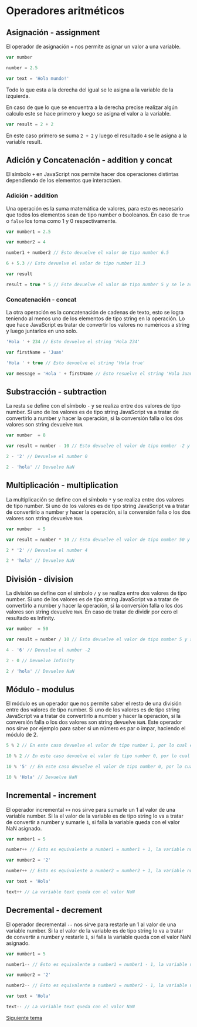 # Operadores aritméticos

## Asignación - assignment

El operador de asignación `=` nos permite asignar un valor a una variable.

```js
var number 

number = 2.5

var text = 'Hola mundo!'
```

Todo lo que esta a la derecha del igual se le asigna a la variable de la izquierda. 

En caso de que lo que se encuentra a la derecha precise realizar algún calculo este se hace primero y luego se asigna el valor a la variable.

```js
var result = 2 + 2
```

En este caso primero se suma `2 + 2` y luego el resultado `4` se le asigna a la variable result.

## Adición y Concatenación - addition y concat

El símbolo `+` en JavaScript nos permite hacer dos operaciones distintas dependiendo de los elementos que interactúen. 

### Adición - addition

Una operación es la suma matemática de valores, para esto es necesario que todos los elementos sean de tipo number o booleanos. En caso de `true` o `false` los toma como 1 y 0 respectivamente.

```js
var number1 = 2.5

var number2 = 4

number1 + number2 // Esto devuelve el valor de tipo number 6.5

6 + 5.3 // Esto devuelve el valor de tipo number 11.3

var result 

result = true * 5 // Este devuelve el valor de tipo number 5 y se le asigna a la variable result
```

### Concatenación - concat

La otra operación es la concatenación de cadenas de texto, esto se logra teniendo al menos uno de los elementos de tipo string en la operación. Lo que hace JavaScript es tratar de convertir los valores no numéricos a string y luego juntarlos en uno solo.

```js
'Hola ' + 234 // Esto devuelve el string 'Hola 234'

var firstName = 'Juan'

'Hola ' + true // Esto devuelve el string 'Hola true'

var message = 'Hola ' + firstName // Esto resuelve el string 'Hola Juan' y se lo asigna a la variable message
```

## Substracción - subtraction

La resta se define con el símbolo `-` y se realiza entre dos valores de tipo number. Si uno de los valores es de tipo string JavaScript va a tratar de convertirlo a number y hacer la operación, si la conversión falla o los dos valores son string devuelve `NaN`.

```js
var number  = 8

var result = number - 10 // Esto devuelve el valor de tipo number -2 y se lo asigna a la variable result

2 - '2' // Devuelve el number 0

2 - 'hola' // Devuelve NaN

```

## Multiplicación - multiplication

La multiplicación se define con el símbolo `*` y se realiza entre dos valores de tipo number. Si uno de los valores es de tipo string JavaScript va a tratar de convertirlo a number y hacer la operación, si la conversión falla o los dos valores son string devuelve `NaN`.

```js
var number  = 5

var result = number * 10 // Esto devuelve el valor de tipo number 50 y se lo asigna a la variable result

2 * '2' // Devuelve el number 4

2 * 'hola' // Devuelve NaN
```

## División - division

La división se define con el símbolo `/` y se realiza entre dos valores de tipo number. Si uno de los valores es de tipo string JavaScript va a tratar de convertirlo a number y hacer la operación, si la conversión falla o los dos valores son string devuelve `NaN`. En caso de tratar de dividir por cero el resultado es Infinity.

```js
var number  = 50

var result = number / 10 // Esto devuelve el valor de tipo number 5 y se lo asigna a la variable result

4 - '6' // Devuelve el number -2

2 - 0 // Devuelve Infinity

2 / 'hola' // Devuelve NaN
```

## Módulo - modulus

El módulo es un operador que nos permite saber el resto de una división entre dos valores de tipo number. Si uno de los valores es de tipo string JavaScript va a tratar de convertirlo a number y hacer la operación, si la conversión falla o los dos valores son string devuelve `NaN`. 
Este operador nos sirve por ejemplo para saber si un número es par o impar, haciendo el módulo de 2.

```js
5 % 2 // En este caso devuelve el valor de tipo number 1, por lo cual el número es impar

10 % 2 // En este caso devuelve el valor de tipo number 0, por lo cual el número es par

10 % '5' // En este caso devuelve el valor de tipo number 0, por lo cual el número es divisible por 5 sin resto.

10 % 'Hola' // Devuelve NaN
```

## Incremental - increment

El operador incremental `++` nos sirve para sumarle un 1 al valor de una variable number. Si la el valor de la variable es de tipo string lo va a tratar de convertir a number y sumarle `1`, si falla la variable queda con el valor NaN asignado.

```js
var number1 = 5

number++ // Esto es equivalente a number1 = number1 + 1, la variable number1 queda con el valor de tipo number 6

var number2 = '2'

number++ // Esto es equivalente a number2 = number2 + 1, la variable number2 queda con el valor de tipo number 3

var text = 'Hola'

text++ // La variable text queda con el valor NaN
```

## Decremental - decrement

El operador decremental `--` nos sirve para restarle un 1 al valor de una variable number. Si la el valor de la variable es de tipo string lo va a tratar de convertir a number y restarle `1`, si falla la variable queda con el valor NaN asignado.

```js
var number1 = 5

number1-- // Esto es equivalente a number1 = number1 - 1, la variable number1 queda con el valor de tipo number 4

var number2 = '2'

number2-- // Esto es equivalente a number2 = number2 - 1, la variable number2 queda con el valor de tipo number 1

var text = 'Hola'

text-- // La variable text queda con el valor NaN
```

[Siguiente tema](01_06_operadores_de_comparacion.md)